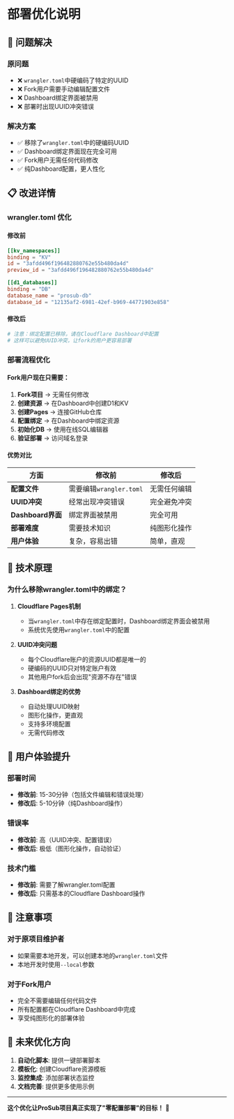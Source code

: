 # 部署优化说明

## 🎯 问题解决

### **原问题**
- ❌ `wrangler.toml`中硬编码了特定的UUID
- ❌ Fork用户需要手动编辑配置文件
- ❌ Dashboard绑定界面被禁用
- ❌ 部署时出现UUID冲突错误

### **解决方案**
- ✅ 移除了`wrangler.toml`中的硬编码UUID
- ✅ Dashboard绑定界面现在完全可用
- ✅ Fork用户无需任何代码修改
- ✅ 纯Dashboard配置，更人性化

## 📋 改进详情

### **wrangler.toml 优化**

#### **修改前**
```toml
[[kv_namespaces]]
binding = "KV"
id = "3afdd496f196482880762e55b480da4d"
preview_id = "3afdd496f196482880762e55b480da4d"

[[d1_databases]]
binding = "DB"
database_name = "prosub-db"
database_id = "12135af2-6981-42ef-b969-44771903e858"
```

#### **修改后**
```toml
# 注意：绑定配置已移除，请在Cloudflare Dashboard中配置
# 这样可以避免UUID冲突，让fork的用户更容易部署
```

### **部署流程优化**

#### **Fork用户现在只需要**：
1. **Fork项目** → 无需任何修改
2. **创建资源** → 在Dashboard中创建D1和KV
3. **创建Pages** → 连接GitHub仓库
4. **配置绑定** → 在Dashboard中绑定资源
5. **初始化DB** → 使用在线SQL编辑器
6. **验证部署** → 访问域名登录

#### **优势对比**

| 方面 | 修改前 | 修改后 |
|------|--------|--------|
| **配置文件** | 需要编辑`wrangler.toml` | 无需任何编辑 |
| **UUID冲突** | 经常出现冲突错误 | 完全避免冲突 |
| **Dashboard界面** | 绑定界面被禁用 | 完全可用 |
| **部署难度** | 需要技术知识 | 纯图形化操作 |
| **用户体验** | 复杂，容易出错 | 简单，直观 |

## 🔧 技术原理

### **为什么移除wrangler.toml中的绑定？**

1. **Cloudflare Pages机制**
   - 当`wrangler.toml`中存在绑定配置时，Dashboard绑定界面会被禁用
   - 系统优先使用`wrangler.toml`中的配置

2. **UUID冲突问题**
   - 每个Cloudflare账户的资源UUID都是唯一的
   - 硬编码的UUID只对特定账户有效
   - 其他用户fork后会出现"资源不存在"错误

3. **Dashboard绑定的优势**
   - 自动处理UUID映射
   - 图形化操作，更直观
   - 支持多环境配置
   - 无需代码修改

## 🎉 用户体验提升

### **部署时间**
- **修改前**: 15-30分钟（包括文件编辑和错误处理）
- **修改后**: 5-10分钟（纯Dashboard操作）

### **错误率**
- **修改前**: 高（UUID冲突、配置错误）
- **修改后**: 极低（图形化操作，自动验证）

### **技术门槛**
- **修改前**: 需要了解wrangler.toml配置
- **修改后**: 只需基本的Cloudflare Dashboard操作

## 📝 注意事项

### **对于原项目维护者**
- 如果需要本地开发，可以创建本地的`wrangler.toml`文件
- 本地开发时使用`--local`参数

### **对于Fork用户**
- 完全不需要编辑任何代码文件
- 所有配置都在Cloudflare Dashboard中完成
- 享受纯图形化的部署体验

## 🚀 未来优化方向

1. **自动化脚本**: 提供一键部署脚本
2. **模板化**: 创建Cloudflare资源模板
3. **监控集成**: 添加部署状态监控
4. **文档完善**: 提供更多使用示例

---

**这个优化让ProSub项目真正实现了"零配置部署"的目标！** 🎉 